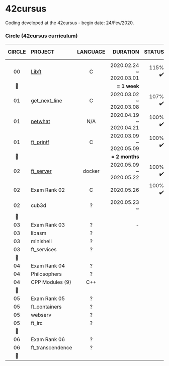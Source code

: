 # 42cursus

Coding developed at the 42cursus - begin date: 24/Fev/2020.

### Circle (42cursus curriculum)

|CIRCLE	|PROJECT							|LANGUAGE	|DURATION					|STATUS						|ATTAINED LEVEL	|
|:-:	|:--								|:-:		|--:						|--:						|:--			|
|		|									|			|							|							|				|
|00		|[Libft](./00-libft)				|C			|2020.02.24 ~ 2020.03.01	|115% :heavy_check_mark:	|level 1 - 03%	|
|:dizzy:|									|			|**= 1 week**				|							|				|
|01		|[get_next_line](./01-get_next_line)|C			|2020.03.02 ~ 2020.03.08	|107% :heavy_check_mark:	|level 1 - 45%	|
|01		|[netwhat](./01-netwhat)			|N/A		|2020.04.19 ~ 2020.04.21	|100% :heavy_check_mark:	|level 1 - 66%	|
|01		|[ft_printf](./01-ft_printf)		|C			|2020.03.09 ~ 2020.05.09	|100% :heavy_check_mark:	|level 2 - 02%	|
|:dizzy:|									|			|**= 2 months**			|							|				|
|02		|[ft_server](./02-ft_server)		|docker		|2020.05.09 ~ 2020.05.22	|100% :heavy_check_mark:	|level 2 - 30%	|
|02		|Exam Rank 02						|C			|2020.05.26					|100% :heavy_check_mark:	|level 2 - 30%	|
|02		|cub3d								|?			|2020.05.23 ~				|							|				|
|:dizzy:|									|			|							|							|				|
|03		|Exam Rank 03						|?			|-							|							|				|
|03		|libasm								|?			|							|							|				|
|03		|minishell							|?			|							|							|				|
|03		|ft_services						|?			|							|							|				|
|:dizzy:|									|			|							|							|				|
|04		|Exam Rank 04						|?			|							|							|				|
|04		|Philosophers						|?			|							|							|				|
|04		|CPP Modules (9)					|C++		|							|							|				|
|:dizzy:|									|			|							|							|				|
|05		|Exam Rank 05						|?			|							|							|				|
|05		|ft_containers						|?			|							|							|				|
|05		|webserv							|?			|							|							|				|
|05		|ft_irc								|?			|							|							|				|
|:dizzy:|									|			|							|							|				|
|06		|Exam Rank 06						|?			|							|							|				|
|06		|ft_transcendence					|?			|							|							|				|
|:dizzy:|									|			|							|							|				|

